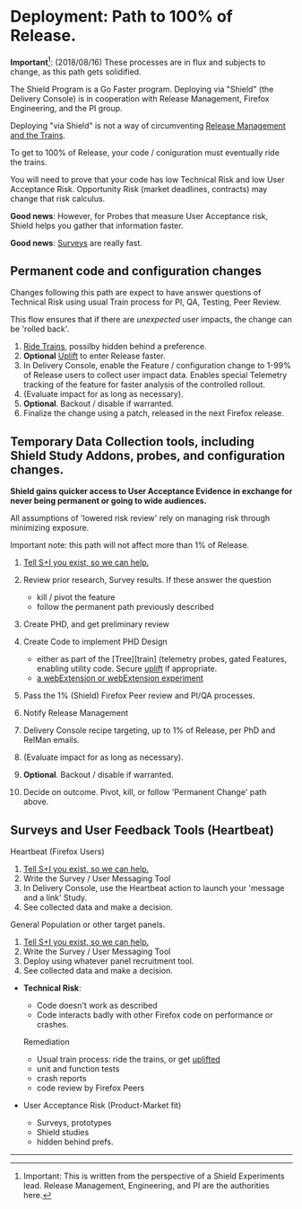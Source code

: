 # Deployment: Path to 100% of Release.

**Important**[^flux]:  (2018/08/16) These processes are in flux and subjects to change, as this path gets solidified.

The Shield Program is a Go Faster program.  Deploying via "Shield" (the Delivery Console) is in cooperation with Release Management, Firefox Engineering, and the PI group.

Deploying "via Shield" is not a way of circumventing [Release Management and the Trains][trains].  

To get to 100% of Release, your code / coniguration must eventually ride the trains.  

You will need to prove that your code has low Technical Risk and low User Acceptance Risk.  Opportunity Risk (market deadlines, contracts) may change that risk calculus.

**Good news**: However, for Probes that measure User Acceptance risk, Shield helps you gather that information faster.

**Good news**:  [Surveys][surveys] are really fast.

## Permanent code and configuration changes

Changes following this path are expect to have answer questions of Technical Risk using usual Train process for PI, QA, Testing, Peer Review.  

This flow ensures that if there are *unexpected* user impacts, the change can be 'rolled back'.  

1.  [Ride Trains][trains], possilby hidden behind a preference.
2.  **Optional** [Uplift][uplift] to enter Release faster.
3.  In Delivery Console, enable the Feature / configuration change to 1-99% of Release users to collect user impact data.  Enables special Telemetry tracking of the feature for faster analysis of the controlled rollout.
4.  (Evaluate impact for as long as necessary). 
5.  **Optional**.  Backout / disable if warranted.
6.  Finalize the change using a patch, released in the next Firefox release.  


## Temporary Data Collection tools, including Shield Study Addons, probes, and configuration changes.

**Shield gains quicker access to User Acceptance Evidence in exchange for never being permanent or going to wide audiences.**

All assumptions of 'lowered risk review' rely on managing risk through minimizing exposure.  

Important note: this path will not affect more than 1% of Release.

1.  [Tell S+I you exist, so we can help.][contact]
2.  Review prior research, Survey results.  If these answer the question

    - kill / pivot the feature 
    - follow the permanent path previously described

3.  Create PHD, and get preliminary review
4.  Create Code to implement PHD Design

    - either as part of the [Tree][train] (telemetry probes, gated Features, enabling utility code.  Secure [uplift][uplift] if appropriate.
    - [a webExtension or webExtension experiment][engineering]

5.  Pass the 1% (Shield) Firefox Peer review and PI/QA processes.
6.  Notify Release Management
7.  Delivery Console recipe targeting, up to 1% of Release, per PhD and RelMan emails.
8.  (Evaluate impact for as long as necessary). 
9.  **Optional**.  Backout / disable if warranted.
10. Decide on outcome. Pivot, kill, or follow 'Permanent Change' path above.


## Surveys and User Feedback Tools (Heartbeat)

Heartbeat (Firefox Users)

1.  [Tell S+I you exist, so we can help.][contact]
2.  Write the Survey / User Messaging Tool
3.  In Delivery Console, use the Heartbeat action to launch your 'message and a link' Study.
4.  See collected data and make a decision.

General Population or other target panels.

1.  [Tell S+I you exist, so we can help.][contact]
2.  Write the Survey / User Messaging Tool
3.  Deploy using whatever panel recruitment tool.
4.  See collected data and make a decision.


- **Technical Risk**: 

  - Code doesn't work as described
  - Code interacts badly with other Firefox code on performance or crashes.
  
  Remediation
  - Usual train process: ride the trains, or get [uplifted][uplift]
  - unit and function tests
  - crash reports
  - code review by Firefox Peers


- User Acceptance Risk (Product-Market fit)

  - Surveys, prototypes
  - Shield studies
  - hidden behind prefs.



---
  
[^flux]:  Important: This is written from the perspective of a Shield Experiments lead. Release Management, Engineering, and PI are the authorities here.

[engineering]:  https://github.com/mozilla/shield-study-addon-utils/docs/
[contact]: shield_help.md
[surveys]: shield_surveys.md
[trains]: https://wiki.mozilla.org/Release_Management/Release_Process
[uplift]:  https://wiki.mozilla.org/Release_Management/Uplift_rules

